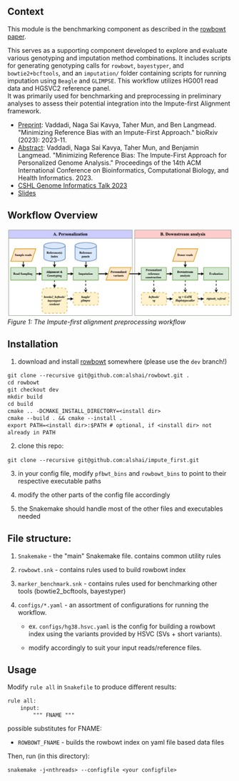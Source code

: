 ## Context
This module is the benchmarking component as described in the [rowbowt paper](https://pubmed.ncbi.nlm.nih.gov/36409181/). 

This serves as a supporting component developed to explore and evaluate various genotyping and imputation method combinations. 
It includes scripts for generating genotyping calls for `rowbowt`, `bayestyper`, and `bowtie2+bcftools`, and an `imputation/` folder containing scripts for running imputation using `Beagle` and `GLIMPSE`. This workflow utilizes HG001 read data and HGSVC2 reference panel.  
It was primarily used for benchmarking and preprocessing in preliminary analyses to assess their potential integration into the Impute-first Alignment framework.

- [Preprint](https://www.biorxiv.org/content/10.1101/2023.11.30.568362v1): Vaddadi, Naga Sai Kavya, Taher Mun, and Ben Langmead. "Minimizing Reference Bias with an Impute-First Approach." bioRxiv (2023): 2023-11.
- [Abstract](https://dl.acm.org/doi/abs/10.1145/3584371.3613034): Vaddadi, Naga Sai Kavya, Taher Mun, and Benjamin Langmead. "Minimizing Reference Bias: The Impute-First Approach for Personalized Genome Analysis." Proceedings of the 14th ACM International Conference on Bioinformatics, Computational Biology, and Health Informatics. 2023.
- [CSHL Genome Informatics Talk 2023](https://meetings.cshl.edu/abstracts.aspx?meet=INFO&year=23)
- [Slides](https://docs.google.com/presentation/d/1SGVYc76DjTdOU9Cp6WVBcPAf-iFE27wV/edit?usp=sharing&ouid=107230113542653466951&rtpof=true&sd=true)

## Workflow Overview
![Impute-first alignment workflow](images/Impute-first.png)  
*Figure 1: The Impute-first alignment preprocessing workflow*

## Installation
1) download and install [rowbowt](https://github.com/alshai/rowbowt) somewhere (please use the `dev` branch!)

```
git clone --recursive git@github.com:alshai/rowbowt.git .
cd rowbowt
git checkout dev
mkdir build
cd build
cmake .. -DCMAKE_INSTALL_DIRECTORY=<install dir>
cmake --build . && cmake --install .
export PATH=<install dir>:$PATH # optional, if <install dir> not already in PATH
```

2) clone this repo:

```git clone --recursive git@github.com:alshai/impute_first.git```

3) in your config file, modify `pfbwt_bins` and `rowbowt_bins` to point to their respective executable paths

4) modify the other parts of the config file accordingly

5) the Snakemake should handle most of the other files and executables needed

## File structure:

1) `Snakemake` - the "main" Snakemake file. contains common utility rules

2) `rowbowt.snk` - contains rules used to build rowbowt index

3) `marker_benchmark.snk` - contains rules used for benchmarking other tools (bowtie2_bcftools, bayestyper)

4) `configs/*.yaml` - an assortment of configurations for running the workflow.

    - ex. `configs/hg38.hsvc.yaml` is the config for building a rowbowt index using the variants provided by HSVC (SVs + short variants).

    - modify accordingly to suit your input reads/reference files. 

## Usage
Modify `rule all` in `Snakefile` to produce different results:

```
rule all:
    input:
        """ FNAME """
```

possible  substitutes for FNAME:
- `ROWBOWT_FNAME` - builds the rowbowt index on yaml file based data files 

Then, run (in this directory):
```
snakemake -j<nthreads> --configfile <your configfile> 
```

